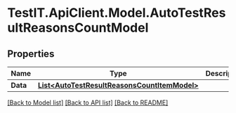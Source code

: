 # TestIT.ApiClient.Model.AutoTestResultReasonsCountModel

## Properties

Name | Type | Description | Notes
------------ | ------------- | ------------- | -------------
**Data** | [**List&lt;AutoTestResultReasonsCountItemModel&gt;**](AutoTestResultReasonsCountItemModel.md) |  | 

[[Back to Model list]](../README.md#documentation-for-models) [[Back to API list]](../README.md#documentation-for-api-endpoints) [[Back to README]](../README.md)

